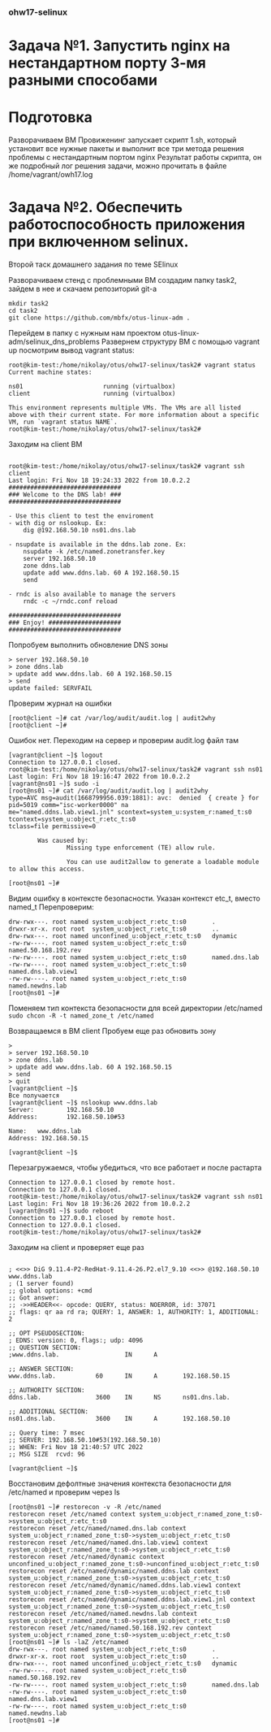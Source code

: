 ### ohw17-selinux

# Задача №1. Запустить nginx на нестандартном порту 3-мя разными способами
# Подготовка
Разворачиваем ВМ
Провиженинг запускает скрипт 1.sh, который установит все нужные пакеты и выполнит все три метода решения проблемы с нестандартным портом nginx
Результат работы скрипта, он же подробный лог решения задачи, можно прочитать в файле /home/vagrant/owh17.log

# Задача №2. Обеспечить работоспособность приложения при включенном selinux.
Второй таск домашнего задания по теме SElinux

Разворачиваем стенд с проблемными ВМ
создадим папку task2, зайдем в нее и скачаем репозиторий git-а
```
mkdir task2
cd task2
git clone https://github.com/mbfx/otus-linux-adm .
```
Перейдем в папку с нужным нам проектом otus-linux-adm/selinux_dns_problems
Развернем структуру ВМ с помощью vagrant up
посмотрим вывод vagrant status:
```
root@kim-test:/home/nikolay/otus/ohw17-selinux/task2# vagrant status    
Current machine states:

ns01                      running (virtualbox)
client                    running (virtualbox)

This environment represents multiple VMs. The VMs are all listed
above with their current state. For more information about a specific
VM, run `vagrant status NAME`.
root@kim-test:/home/nikolay/otus/ohw17-selinux/task2#
```
Заходим на client ВМ
```vagrant ssh client

root@kim-test:/home/nikolay/otus/ohw17-selinux/task2# vagrant ssh client
Last login: Fri Nov 18 19:24:33 2022 from 10.0.2.2
###############################
### Welcome to the DNS lab! ###
###############################

- Use this client to test the enviroment
- with dig or nslookup. Ex:
    dig @192.168.50.10 ns01.dns.lab

- nsupdate is available in the ddns.lab zone. Ex:
    nsupdate -k /etc/named.zonetransfer.key
    server 192.168.50.10
    zone ddns.lab
    update add www.ddns.lab. 60 A 192.168.50.15
    send

- rndc is also available to manage the servers
    rndc -c ~/rndc.conf reload

###############################
### Enjoy! ####################
###############################
```

Попробуем выполнить обновление DNS зоны
```[vagrant@client ~]$ nsupdate -k /etc/named.zonetransfer.key
> server 192.168.50.10
> zone ddns.lab
> update add www.ddns.lab. 60 A 192.168.50.15
> send
update failed: SERVFAIL
```
Проверим журнал на ошибки
```[vagrant@client ~]$ sudo -i
[root@client ~]# cat /var/log/audit/audit.log | audit2why
[root@client ~]#
```
Ошибок нет. Переходим на сервер и проверим audit.log файл там
```[root@client ~]# logout
[vagrant@client ~]$ logout
Connection to 127.0.0.1 closed.
root@kim-test:/home/nikolay/otus/ohw17-selinux/task2# vagrant ssh ns01
Last login: Fri Nov 18 19:16:47 2022 from 10.0.2.2
[vagrant@ns01 ~]$ sudo -i
[root@ns01 ~]# cat /var/log/audit/audit.log | audit2why
type=AVC msg=audit(1668799956.039:1881): avc:  denied  { create } for  pid=5019 comm="isc-worker0000" na
me="named.ddns.lab.view1.jnl" scontext=system_u:system_r:named_t:s0 tcontext=system_u:object_r:etc_t:s0
tclass=file permissive=0

        Was caused by:
                Missing type enforcement (TE) allow rule.

                You can use audit2allow to generate a loadable module to allow this access.

[root@ns01 ~]#
```
Видим ошибку в контексте безопасности. Указан контекст etc_t, вместо named_t
Перепроверим:
```[root@ns01 ~]# ls -laZ /etc/named
drw-rwx---. root named system_u:object_r:etc_t:s0       .
drwxr-xr-x. root root  system_u:object_r:etc_t:s0       ..
drw-rwx---. root named unconfined_u:object_r:etc_t:s0   dynamic
-rw-rw----. root named system_u:object_r:etc_t:s0       named.50.168.192.rev
-rw-rw----. root named system_u:object_r:etc_t:s0       named.dns.lab
-rw-rw----. root named system_u:object_r:etc_t:s0       named.dns.lab.view1
-rw-rw----. root named system_u:object_r:etc_t:s0       named.newdns.lab
[root@ns01 ~]#
```
Поменяем тип контекста безопасности для всей директории /etc/named
```sudo chcon -R -t named_zone_t /etc/named```

Возвращаемся в ВМ client
Пробуем еще раз обновить зону
```[vagrant@client ~]$ nsupdate -k /etc/named.zonetransfer.key
>
> server 192.168.50.10
> zone ddns.lab
> update add www.ddns.lab. 60 A 192.168.50.15
> send
> quit
[vagrant@client ~]$
Все получается
[vagrant@client ~]$ nslookup www.ddns.lab
Server:         192.168.50.10
Address:        192.168.50.10#53

Name:   www.ddns.lab
Address: 192.168.50.15

[vagrant@client ~]$
```
Перезагружаемся, чтобы убедиться, что все работает и после растарта

```[vagrant@client ~]$ sudo reboot
Connection to 127.0.0.1 closed by remote host.
Connection to 127.0.0.1 closed.
root@kim-test:/home/nikolay/otus/ohw17-selinux/task2# vagrant ssh ns01
Last login: Fri Nov 18 19:36:26 2022 from 10.0.2.2
[vagrant@ns01 ~]$ sudo reboot
Connection to 127.0.0.1 closed by remote host.
Connection to 127.0.0.1 closed.
root@kim-test:/home/nikolay/otus/ohw17-selinux/task2#
```

Заходим на client и проверяет еще раз
```dig @192.168.50.10 www.ddns.lab

; <<>> DiG 9.11.4-P2-RedHat-9.11.4-26.P2.el7_9.10 <<>> @192.168.50.10 www.ddns.lab
; (1 server found)
;; global options: +cmd
;; Got answer:
;; ->>HEADER<<- opcode: QUERY, status: NOERROR, id: 37071
;; flags: qr aa rd ra; QUERY: 1, ANSWER: 1, AUTHORITY: 1, ADDITIONAL: 2

;; OPT PSEUDOSECTION:
; EDNS: version: 0, flags:; udp: 4096
;; QUESTION SECTION:
;www.ddns.lab.                  IN      A

;; ANSWER SECTION:
www.ddns.lab.           60      IN      A       192.168.50.15

;; AUTHORITY SECTION:
ddns.lab.               3600    IN      NS      ns01.dns.lab.

;; ADDITIONAL SECTION:
ns01.dns.lab.           3600    IN      A       192.168.50.10

;; Query time: 7 msec
;; SERVER: 192.168.50.10#53(192.168.50.10)
;; WHEN: Fri Nov 18 21:40:57 UTC 2022
;; MSG SIZE  rcvd: 96

[vagrant@client ~]$
```
Восстановим дефолтные значения контекста безопасности для /etc/named и проверим через ls
```[vagrant@ns01 ~]$ sudo -i
[root@ns01 ~]# restorecon -v -R /etc/named
restorecon reset /etc/named context system_u:object_r:named_zone_t:s0->system_u:object_r:etc_t:s0
restorecon reset /etc/named/named.dns.lab context system_u:object_r:named_zone_t:s0->system_u:object_r:etc_t:s0
restorecon reset /etc/named/named.dns.lab.view1 context system_u:object_r:named_zone_t:s0->system_u:object_r:etc_t:s0
restorecon reset /etc/named/dynamic context unconfined_u:object_r:named_zone_t:s0->unconfined_u:object_r:etc_t:s0
restorecon reset /etc/named/dynamic/named.ddns.lab context system_u:object_r:named_zone_t:s0->system_u:object_r:etc_t:s0
restorecon reset /etc/named/dynamic/named.ddns.lab.view1 context system_u:object_r:named_zone_t:s0->system_u:object_r:etc_t:s0
restorecon reset /etc/named/dynamic/named.ddns.lab.view1.jnl context system_u:object_r:named_zone_t:s0->system_u:object_r:etc_t:s0
restorecon reset /etc/named/named.newdns.lab context system_u:object_r:named_zone_t:s0->system_u:object_r:etc_t:s0
restorecon reset /etc/named/named.50.168.192.rev context system_u:object_r:named_zone_t:s0->system_u:object_r:etc_t:s0
[root@ns01 ~]# ls -laZ /etc/named
drw-rwx---. root named system_u:object_r:etc_t:s0       .
drwxr-xr-x. root root  system_u:object_r:etc_t:s0       ..
drw-rwx---. root named unconfined_u:object_r:etc_t:s0   dynamic
-rw-rw----. root named system_u:object_r:etc_t:s0       named.50.168.192.rev
-rw-rw----. root named system_u:object_r:etc_t:s0       named.dns.lab
-rw-rw----. root named system_u:object_r:etc_t:s0       named.dns.lab.view1
-rw-rw----. root named system_u:object_r:etc_t:s0       named.newdns.lab
[root@ns01 ~]#
```

